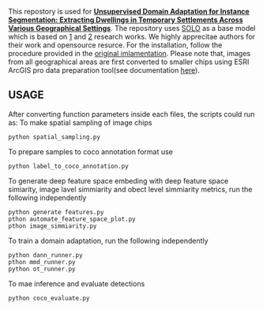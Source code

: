 This repostory is used for [**Unsupervised Domain Adaptation for Instance Segmentation: Extracting Dwellings in Temporary Settlements Across Various Geographical Settings**](https://ieeexplore.ieee.org/document/10363437). The repository uses [SOLO](https://github.com/WXinlong/SOLO) as a base model which is based on [1](https://arxiv.org/pdf/1912.04488) and [2](https://arxiv.org/pdf/2003.10152) research works. We highly apprecitae authors for their work and opensource resurce. For the installation, follow the procedure provided in the [original imlamentation](https://github.com/WXinlong/SOLO/blob/master/docs/INSTALL.md). Please note that, images from all geographical areas are first converted to smaller chips using ESRI ArcGIS pro data preparation tool(see documentation [here](https://pro.arcgis.com/en/pro-app/latest/tool-reference/image-analyst/export-training-data-for-deep-learning.htm)). 
## USAGE
After converting function parameters inside each files, the scripts could run as:
To make spatial sampling of image chips
```
python spatial_sampling.py
```
To prepare samples to coco annotation format use

```
python label_to_coco_annotation.py
```
To generate deep feature space embeding with deep feature space simiarity, image lavel simmiarity and obect level simmiarity metrics, run the following independently

```
python generate features.py
pthon automate_feature_space_plot.py
pthon image_simmiarity.py
```

To train a domain adaptation, run the following independently
```
python dann_runner.py
pthon mmd_runner.py
python ot_runner.py
```
To mae inference and evaluate detections
```
python coco_evaluate.py
```
